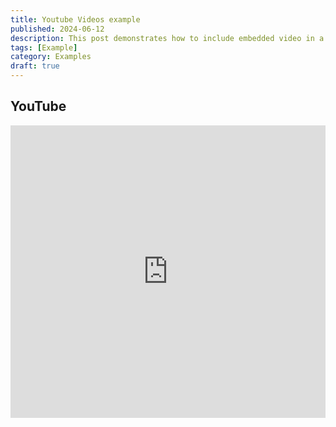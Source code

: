 ```yaml
---
title: Youtube Videos example
published: 2024-06-12
description: This post demonstrates how to include embedded video in a blog post.
tags: [Example]
category: Examples
draft: true
---
```


## YouTube

<iframe width="100%" height="468" src="https://www.youtube.com/embed/5gIf0_xpFPI?si=N1WTorLKL0uwLsU_" title="YouTube video player" frameborder="0" allow="accelerometer; autoplay; clipboard-write; encrypted-media; gyroscope; picture-in-picture; web-share" allowfullscreen></iframe>
